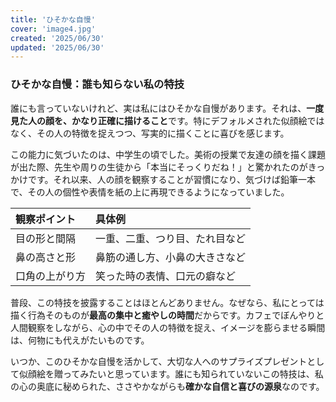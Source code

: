 ```yaml
---
title: 'ひそかな自慢'
cover: 'image4.jpg'
created: '2025/06/30'
updated: '2025/06/30'
---
```


### ひそかな自慢：誰も知らない私の特技

誰にも言っていないけれど、実は私にはひそかな自慢があります。それは、**一度見た人の顔を、かなり正確に描けること**です。特にデフォルメされた似顔絵ではなく、その人の特徴を捉えつつ、写実的に描くことに喜びを感じます。

この能力に気づいたのは、中学生の頃でした。美術の授業で友達の顔を描く課題が出た際、先生や周りの生徒から「本当にそっくりだね！」と驚かれたのがきっかけです。それ以来、人の顔を観察することが習慣になり、気づけば鉛筆一本で、その人の個性や表情を紙の上に再現できるようになっていました。

| 観察ポイント     | 具体例                           |
| :--------------- | :------------------------------- |
| 目の形と間隔     | 一重、二重、つり目、たれ目など   |
| 鼻の高さと形     | 鼻筋の通し方、小鼻の大きさなど   |
| 口角の上がり方   | 笑った時の表情、口元の癖など     |

普段、この特技を披露することはほとんどありません。なぜなら、私にとっては描く行為そのものが**最高の集中と癒やしの時間**だからです。カフェでぼんやりと人間観察をしながら、心の中でその人の特徴を捉え、イメージを膨らませる瞬間は、何物にも代えがたいものです。

いつか、このひそかな自慢を活かして、大切な人へのサプライズプレゼントとして似顔絵を贈ってみたいと思っています。誰にも知られていないこの特技は、私の心の奥底に秘められた、ささやかながらも**確かな自信と喜びの源泉**なのです。